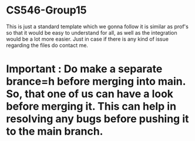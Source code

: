 # CS546-Group15
This is just a standard template which we gonna follow it is similar as prof's so that it would be easy to understand for all, as well as the integration would be a lot more easier. Just in case if there is any kind of issue regarding the files do contact me.

# Important : Do make a separate brance=h before merging into main. So, that one of us can have a look before merging it. This can help in resolving any bugs before pushing it to the main branch.

